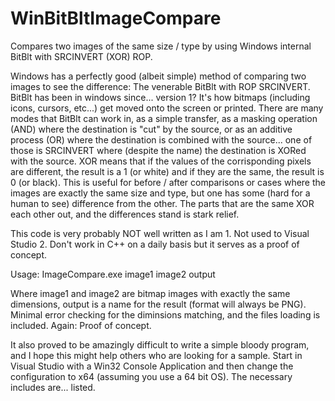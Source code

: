 # WinBitBltImageCompare
Compares two images of the same size / type by using Windows internal BitBlt with SRCINVERT (XOR) ROP.

Windows has a perfectly good (albeit simple) method of comparing two images to see the difference: The venerable BitBlt with ROP SRCINVERT. BitBlt has been in windows since... version 1? It's how bitmaps (including icons, cursors, etc...) get moved onto the screen or printed. There are many modes that BitBlt can work in, as a simple transfer, as a masking operation (AND) where the destination is "cut" by the source, or as an additive process (OR) where the destination is combined with the source... one of those is SRCINVERT where (despite the name) the destination is XORed with the source. XOR means that if the values of the corrisponding pixels are different, the result is a 1 (or white) and if they are the same, the result is 0 (or black). This is useful for before / after comparisons or cases where the images are exactly the same size and type, but one has some (hard for a human to see) difference from the other. The parts that are the same XOR each other out, and the differences stand is stark relief. 

This code is very probably NOT well written as I am 1. Not used to Visual Studio 2. Don't work in C++ on a daily basis but it serves as a proof of concept.

Usage:
ImageCompare.exe image1 image2 output

Where image1 and image2 are bitmap images with exactly the same dimensions, output is a name for the result (format will always be PNG). Minimal error checking for the diminsions matching, and the files loading is included. Again: Proof of concept. 

It also proved to be amazingly difficult to write a simple bloody program, and I hope this might help others who are looking for a sample. Start in Visual Studio with a Win32 Console Application and then change the configuration to x64 (assuming you use a 64 bit OS). The necessary includes are... listed.
